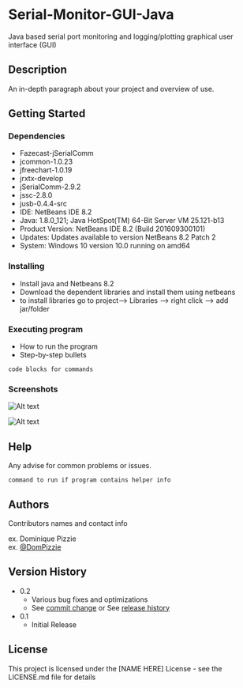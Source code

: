 # Serial-Monitor-GUI-Java
Java based serial port monitoring and logging/plotting graphical user interface (GUI) 

## Description

An in-depth paragraph about your project and overview of use.

## Getting Started

### Dependencies
* Fazecast-jSerialComm
* jcommon-1.0.23
* jfreechart-1.0.19
* jrxtx-develop
* jSerialComm-2.9.2
* jssc-2.8.0
* jusb-0.4.4-src
* IDE: NetBeans IDE 8.2
* Java: 1.8.0_121; Java HotSpot(TM) 64-Bit Server VM 25.121-b13
* Product Version: NetBeans IDE 8.2 (Build 201609300101)
* Updates: Updates available to version NetBeans 8.2 Patch 2
* System: Windows 10 version 10.0 running on amd64

### Installing

* Install java and Netbeans 8.2
* Download the dependent libraries and install them using netbeans
* to install libraries go to project--> Libraries --> right click --> add jar/folder

### Executing program

* How to run the program
* Step-by-step bullets
```
code blocks for commands
```

### Screenshots
 ![Alt text](../Screenshots/Screenshots_1.bmp "Optional title")

![Alt text](https://github.com/MF-Ahmed/Serial-Monitor-GUI-Java/tree/main/Screenshots/Screenshots_1.bmp "Optional title")


## Help

Any advise for common problems or issues.
```
command to run if program contains helper info
```

## Authors

Contributors names and contact info

ex. Dominique Pizzie  
ex. [@DomPizzie](https://twitter.com/dompizzie)

## Version History

* 0.2
    * Various bug fixes and optimizations
    * See [commit change]() or See [release history]()
* 0.1
    * Initial Release

## License

This project is licensed under the [NAME HERE] License - see the LICENSE.md file for details
